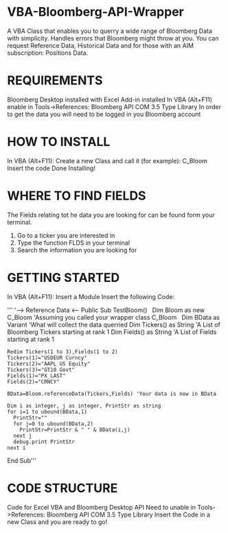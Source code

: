# VBA-Bloomberg-API-Wrapper

A VBA Class that enables you to querry a wide range of Bloomberg Data with simplicity. Handles errors that Bloomberg might throw at you. 
You can request Reference Data, Historical Data and for those with an AIM subscription: Positions Data.

# REQUIREMENTS
Bloomberg Desktop installed with Excel Add-in installed
In VBA (Alt+F11) enable in Tools->References: Bloomberg API COM 3.5 Type Library
In order to get the data you will need to be logged in you Bloomberg account

# HOW TO INSTALL
In VBA (Alt+F11):
  Create a new Class and call it (for example): C_Bloom
  Insert the code
  Done Installing!

# WHERE TO FIND FIELDS
The Fields relating tot he data you are looking for can be found form your terminal.
1. Go to a ticker you are interested in
2. Type the function FLDS in your terminal
3. Search the information you are looking for

# GETTING STARTED
In VBA (Alt+F11):
  Insert a Module
  Insert the following Code:

'''
'--> Reference Data <--
Public Sub TestBloom()
    Dim Bloom as new C_Bloom  'Assuming you called your wrapper class C_Bloom
    Dim BData as Variant      'What will collect the data querried
    Dim Tickers() as String   'A List of Bloomberg Tickers starting at rank 1
    Dim Fields() as String    'A List of Fields starting at rank 1
    
    Redim Tickers(1 to 3),Fields(1 to 2)
    Tickers(1)="USDEUR Curncy"
    Tickers(2)="AAPL US Equity"
    Tickers(3)="GT10 Govt"
    Fields(1)="PX_LAST"
    Fields(2)="CRNCY"
    
    BData=Bloom.referenceData(Tickers,Fields) 'Your data is now in BData
    
    Dim i as integer, j as integer, PrintStr as string
    for i=1 to ubound(BData,1)
      PrintStr=""
      for j=0 to ubound(BData,2)
        PrintStr=PrintStr & " " & BData(i,j) 
      next j
      debug.print PrintStr
    next i
  
End Sub'''

# CODE STRUCTURE


Code for Excel VBA and Bloomberg Desktop API
Need to unable in Tools->References: Bloomberg API COM 3.5 Type Library
Insert the Code in a new Class and you are ready to go!

